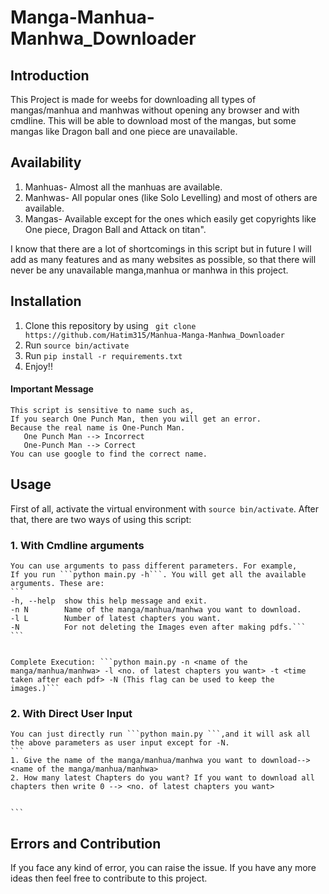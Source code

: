 # Manga-Manhua-Manhwa_Downloader

## Introduction
This Project is made for weebs for downloading all types of mangas/manhua and manhwas without opening any browser and with cmdline. This will be able to download most of the mangas, but some mangas like Dragon ball and one piece are unavailable.
## Availability
   1. Manhuas- Almost all the manhuas are available.<br>
   2. Manhwas- All popular ones (like Solo Levelling) and most of others are available.<br>
   3. Mangas-  Available except for the ones which easily get copyrights like One piece, Dragon Ball and Attack on titan".<br>

I know that there are a lot of shortcomings in this script but in future I will add as many features and as many websites as possible, so that there will never be any unavailable manga,manhua or manhwa in this project.

## Installation 
1. Clone this repository by using ``` git clone https://github.com/Hatim315/Manhua-Manga-Manhwa_Downloader```
2. Run ```source bin/activate```
2. Run ```pip install -r requirements.txt```<br>
3. Enjoy!!<br>
#### Important Message
    This script is sensitive to name such as,
    If you search One Punch Man, then you will get an error.
    Because the real name is One-Punch Man.
       One Punch Man --> Incorrect
       One-Punch Man --> Correct
    You can use google to find the correct name.
## Usage
First of all, activate the virtual environment with ```source bin/activate```.
After that, there are two ways of using this script:

### 1. With Cmdline arguments
    You can use arguments to pass different parameters. For example,
    If you run ```python main.py -h```. You will get all the available arguments. These are:
    ```
    -h, --help  show this help message and exit.
    -n N        Name of the manga/manhua/manhwa you want to download.
    -l L        Number of latest chapters you want.
    -N          For not deleting the Images even after making pdfs.```
    ```
   
    
    Complete Execution: ```python main.py -n <name of the manga/manhua/manhwa> -l <no. of latest chapters you want> -t <time taken after each pdf> -N (This flag can be used to keep the images.)```
    
### 2. With Direct User Input 
    
    You can just directly run ```python main.py ```,and it will ask all the above parameters as user input except for -N. 
    ```
    1. Give the name of the manga/manhua/manhwa you want to download--> <name of the manga/manhua/manhwa>
    2. How many latest Chapters do you want? If you want to download all chapters then write 0 --> <no. of latest chapters you want>
   
    
    ```
## Errors and Contribution
   If you face any kind of error, you can raise the issue. If you have any more ideas then feel free to contribute to this project.
   







